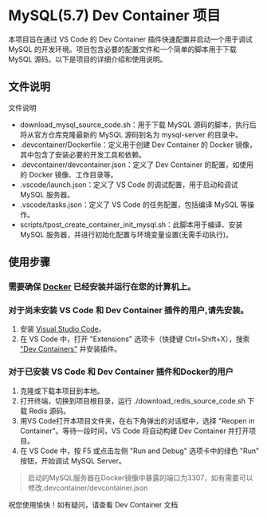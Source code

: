 # MySQL(5.7) Dev Container 项目
本项目旨在通过 VS Code 的 Dev Container 插件快速配置并启动一个用于调试 MySQL 的开发环境。项目包含必要的配置文件和一个简单的脚本用于下载 MySQL 源码。以下是项目的详细介绍和使用说明。

## 文件说明
文件说明
- download_mysql_source_code.sh：用于下载 MySQL 源码的脚本，执行后将从官方仓库克隆最新的 MySQL 源码到名为 mysql-server 的目录中。
- .devcontainer/Dockerfile：定义用于创建 Dev Container 的 Docker 镜像，其中包含了安装必要的开发工具和依赖。
- .devcontainer/devcontainer.json：定义了 Dev Container 的配置，如使用的 Docker 镜像、工作目录等。
- .vscode/launch.json：定义了 VS Code 的调试配置，用于启动和调试 MySQL 服务器。
- .vscode/tasks.json：定义了 VS Code 的任务配置，包括编译 MySQL 等操作。
- scripts/tpost_create_container_init_mysql.sh：此脚本用于编译、安装 MySQL 服务器，并进行初始化配置与环境变量设置(无需手动执行)。


## 使用步骤

### 需要确保 [Docker](https://docker.com) 已经安装并运行在您的计算机上。
### 对于尚未安装 VS Code 和 Dev Container 插件的用户,请先安装。
1. 安装 [Visual Studio Code](https://code.visualstudio.com/)。
2. 在 VS Code 中，打开 "Extensions" 选项卡（快捷键 Ctrl+Shift+X），搜索 ["Dev Containers"](https://marketplace.visualstudio.com/items?itemName=ms-vscode-remote.remote-containers) 并安装插件。

### 对于已安装 VS Code 和 Dev Container 插件和Docker的用户
1. 克隆或下载本项目到本地。
2. 打开终端，切换到项目根目录，运行 ./download_redis_source_code.sh 下载 Redis 源码。
3. 用VS Code打开本项目文件夹，在右下角弹出的对话框中，选择 "Reopen in Container"。等待一段时间，VS Code 将自动构建 Dev Container 并打开项目。
4. 在 VS Code 中，按 F5 或点击左侧 "Run and Debug" 选项卡中的绿色 "Run" 按钮，开始调试 MySQL Server。
> 启动的MySQL服务器在Docker镜像中暴露的端口为3307，如有需要可以修改.devcontainer/devcontainer.json

祝您使用愉快！如有疑问，请查看 Dev Container 文档
